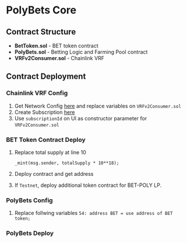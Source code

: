 # PolyBets Core

## Contract Structure
* **BetToken.sol** - BET token contract
* **PolyBets.sol** - Betting Logic and Farming Pool contract
* **VRFv2Consumer.sol** - Chainlink VRF

## Contract Deployment
### Chainlink VRF Config
1. Get Network Config [here]("https://docs.chain.link/vrf/v2/direct-funding/supported-networks") and replace variables on `VRFv2Consumer.sol`
2. Create Subscription [here]("https://vrf.chain.link/")
3. Use `subscriptionId` on UI as constructor parameter for `VRFv2Consumer.sol`

### BET Token Contract Deploy
1. Replace total supply at line 10

    `_mint(msg.sender, totalSupply * 10**18);`
2. Deploy contract and get address
3. If `Testnet`, deploy additional token contract for BET-POLY LP.

### PolyBets Config
1. Replace follwing variables
    `54: address BET = use address of BET token;`

### PolyBets Deploy